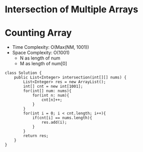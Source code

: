 # Intersection of Multiple Arrays
# Counting Array
* Time Complexity: O(Max(NM, 1001))
* Space Complexity: O(1001)
	* N as length of num
	* M as length of num[0]
```
class Solution {
    public List<Integer> intersection(int[][] nums) {
        List<Integer> res = new ArrayList();
        int[] cnt = new int[1001];
        for(int[] num: nums){
            for(int n: num){
                cnt[n]++;
            }
        }
        for(int i = 0; i < cnt.length; i++){
            if(cnt[i] == nums.length){
                res.add(i);
            }
        }
        return res;
    }
}
```